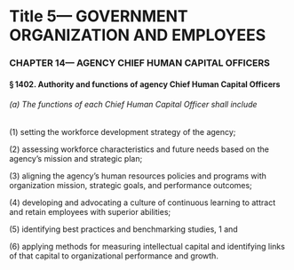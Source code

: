 
# Title 5— GOVERNMENT ORGANIZATION AND EMPLOYEES
### CHAPTER 14— AGENCY CHIEF HUMAN CAPITAL OFFICERS
#### § 1402. Authority and functions of agency Chief Human Capital Officers
###### (a) The functions of each Chief Human Capital Officer shall include

(1) setting the workforce development strategy of the agency;

(2) assessing workforce characteristics and future needs based on the agency’s mission and strategic plan;

(3) aligning the agency’s human resources policies and programs with organization mission, strategic goals, and performance outcomes;

(4) developing and advocating a culture of continuous learning to attract and retain employees with superior abilities;

(5) identifying best practices and benchmarking studies, 1 and

(6) applying methods for measuring intellectual capital and identifying links of that capital to organizational performance and growth.
